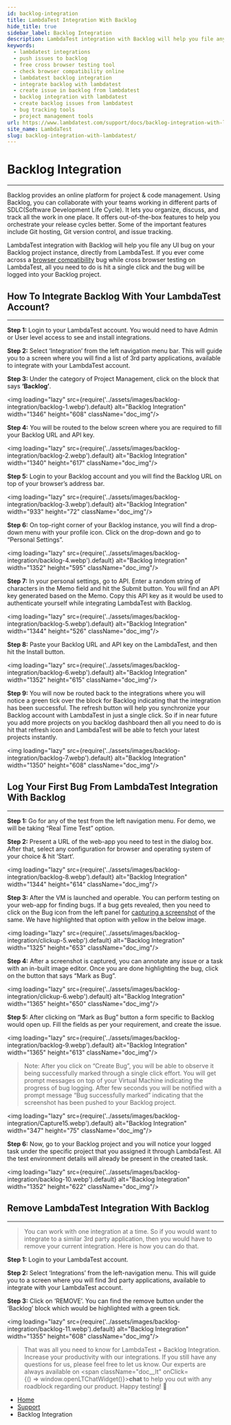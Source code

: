```yaml
---
id: backlog-integration
title: LambdaTest Integration With Backlog
hide_title: true
sidebar_label: Backlog Integration
description: LambdaTest integration with Backlog will help you file any UI bug on your Backlog project instance, directly from LambdaTest. If you ever come across a browser compatibility bug while cross browser testing on LambdaTest, all you need to do is hit a single click and the bug will be logged into your Backlog project.
keywords:
  - lambdatest integrations
  - push issues to backlog
  - free cross browser testing tool
  - check browser compatibility online
  - lambdatest backlog integration
  - integrate backlog with lambdatest
  - create issue in backlog from lambdatest
  - backlog integration with lambdatest
  - create backlog issues from lambdatest
  - bug tracking tools
  - project management tools
url: https://www.lambdatest.com/support/docs/backlog-integration-with-lambdatest/
site_name: LambdaTest
slug: backlog-integration-with-lambdatest/
---
```


<script type="application/ld+json"
      dangerouslySetInnerHTML={{ __html: JSON.stringify({
       "@context": "https://schema.org",
        "@type": "BreadcrumbList",
        "itemListElement": [{
          "@type": "ListItem",
          "position": 1,
          "name": "LambdaTest",
          "item": "https://www.lambdatest.com"
        },{
          "@type": "ListItem",
          "position": 2,
          "name": "Support",
          "item": "https://www.lambdatest.com/support/docs/"
        },{
          "@type": "ListItem",
          "position": 3,
          "name": "Backlog Integration",
          "item": "https://www.lambdatest.com/support/docs/backlog-integration-with-lambdatest/"
        }]
      })
    }}
></script>

# Backlog Integration

***
Backlog provides an online platform for project & code management. Using Backlog, you can collaborate with your teams working in different parts of SDLC(Software Development Life Cycle). It lets you organize, discuss, and track all the work in one place. It offers out-of-the-box features to help you orchestrate your release cycles better. Some of the important features include Git hosting, Git version control, and issue tracking.

LambdaTest integration with Backlog will help you file any UI bug on your Backlog project instance, directly from LambdaTest. If you ever come across a [browser compatibility](https://www.lambdatest.com/feature) bug while cross browser testing on LambdaTest, all you need to do is hit a single click and the bug will be logged into your Backlog project.

## How To Integrate Backlog With Your LambdaTest Account?
***

**Step 1:** Login to your LambdaTest account. You would need to have Admin or User level access to see and install integrations.

**Step 2:** Select ‘Integration’ from the left navigation menu bar. This will guide you to a screen where you will find a list of 3rd party applications, available to integrate with your LambdaTest account.

**Step 3:** Under the category of Project Management, click on the block that says **‘Backlog’**.

<img loading="lazy" src={require('../assets/images/backlog-integration/backlog-1.webp').default} alt="Backlog Integration" width="1346" height="608" className="doc_img"/>

**Step 4:** You will be routed to the below screen where you are required to fill your Backlog URL and API key.

<img loading="lazy" src={require('../assets/images/backlog-integration/backlog-2.webp').default} alt="Backlog Integration" width="1340" height="617" className="doc_img"/>

**Step 5:** Login to your Backlog account and you will find the Backlog URL on top of your browser’s address bar.

<img loading="lazy" src={require('../assets/images/backlog-integration/backlog-3.webp').default} alt="Backlog Integration" width="933" height="72" className="doc_img"/>

**Step 6:** On top-right corner of your Backlog instance, you will find a drop-down menu with your profile icon. Click on the drop-down and go to “Personal Settings”.

<img loading="lazy" src={require('../assets/images/backlog-integration/backlog-4.webp').default} alt="Backlog Integration" width="1352" height="595" className="doc_img"/>

**Step 7:** In your personal settings, go to API. Enter a random string of characters in the Memo field and hit the Submit button. You will find an API key generated based on the Memo. Copy this API key as it would be used to authenticate yourself while integrating LambdaTest with Backlog.

<img loading="lazy" src={require('../assets/images/backlog-integration/backlog-5.webp').default} alt="Backlog Integration" width="1344" height="526" className="doc_img"/>

**Step 8:** Paste your Backlog URL and API key on the LambdaTest, and then hit the Install button.

<img loading="lazy" src={require('../assets/images/backlog-integration/backlog-6.webp').default} alt="Backlog Integration" width="1352" height="615" className="doc_img"/>

**Step 9:** You will now be routed back to the integrations where you will notice a green tick over the block for Backlog indicating that the integration has been successful. The refresh button will help you synchronize your Backlog account with LambdaTest in just a single click. So if in near future you add more projects on you backlog dashboard then all you need to do is hit that refresh icon and LambdaTest will be able to fetch your latest projects instantly.

<img loading="lazy" src={require('../assets/images/backlog-integration/backlog-7.webp').default} alt="Backlog Integration" width="1350" height="608" className="doc_img"/>

## Log Your First Bug From LambdaTest Integration With Backlog
***

**Step 1:** Go for any of the test from the left navigation menu. For demo, we will be taking “Real Time Test” option.

**Step 2:** Present a URL of the web-app you need to test in the dialog box. After that, select any configuration for browser and operating system of your choice & hit ‘Start‘.

<img loading="lazy" src={require('../assets/images/backlog-integration/backlog-8.webp').default} alt="Backlog Integration" width="1344" height="614" className="doc_img"/>

**Step 3:** After the VM is launched and operable. You can perform testing on your web-app for finding bugs. If a bug gets revealed, then you need to click on the Bug icon from the left panel for [capturing a screenshot](https://www.lambdatest.com/full-page-screen-capture) of the same. We have highlighted that option with yellow in the below image.

<img loading="lazy" src={require('../assets/images/backlog-integration/clickup-5.webp').default} alt="Backlog Integration" width="1325" height="653" className="doc_img"/>

**Step 4:** After a screenshot is captured, you can annotate any issue or a task with an in-built image editor. Once you are done highlighting the bug, click on the button that says “Mark as Bug”.

<img loading="lazy" src={require('../assets/images/backlog-integration/clickup-6.webp').default} alt="Backlog Integration" width="1365" height="650" className="doc_img"/>

**Step 5:** After clicking on “Mark as Bug” button a form specific to Backlog would open up. Fill the fields as per your requirement, and create the issue.

<img loading="lazy" src={require('../assets/images/backlog-integration/backlog-9.webp').default} alt="Backlog Integration" width="1365" height="613" className="doc_img"/>

> Note: After you click on “Create Bug”, you will be able to observe it being successfully marked through a single click effort. You will get prompt messages on top of your Virtual Machine indicating the progress of bug logging. After few seconds you will be notified with a prompt message “Bug successfully marked” indicating that the screenshot has been pushed to your Backlog project.

<img loading="lazy" src={require('../assets/images/backlog-integration/Capture15.webp').default} alt="Backlog Integration" width="347" height="75" className="doc_img"/>

**Step 6:** Now, go to your Backlog project and you will notice your logged task under the specific project that you assigned it through LambdaTest. All the test environment details will already be present in the created task.

<img loading="lazy" src={require('../assets/images/backlog-integration/backlog-10.webp').default} alt="Backlog Integration" width="1352" height="622" className="doc_img"/>

## Remove LambdaTest Integration With Backlog
***

> You can work with one integration at a time. So if you would want to integrate to a similar 3rd party application, then you would have to remove your current integration. Here is how you can do that.

**Step 1:** Login to your LambdaTest account.

**Step 2:** Select ‘Integrations’ from the left-navigation menu. This will guide you to a screen where you will find 3rd party applications, available to integrate with your LambdaTest account.

**Step 3:** Click on ‘REMOVE’. You can find the remove button under the ‘Backlog’ block which would be highlighted with a green tick.

<img loading="lazy" src={require('../assets/images/backlog-integration/backlog-11.webp').default} alt="Backlog Integration" width="1355" height="608" className="doc_img"/>

> That was all you need to know for LambdaTest + Backlog Integration. Increase your productivity with our integrations. If you still have any questions for us, please feel free to let us know. Our experts are always available on <span className="doc__lt" onClick={() => window.openLTChatWidget()}>**chat**</span> to help you out with any roadblock regarding our product. Happy testing! 🙂

<nav aria-label="breadcrumbs">
  <ul className="breadcrumbs">
    <li className="breadcrumbs__item">
      <a className="breadcrumbs__link" href="https://www.lambdatest.com">
        Home
      </a>
    </li>
    <li className="breadcrumbs__item">
      <a className="breadcrumbs__link" target="_self" href="https://www.lambdatest.com/support/docs/">
        Support
      </a>
    </li>
    <li className="breadcrumbs__item breadcrumbs__item--active">
      <span className="breadcrumbs__link">
        Backlog Integration
      </span>
    </li>
  </ul>
</nav>